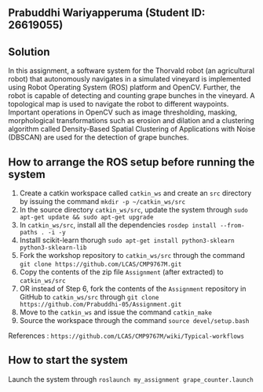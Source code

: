 ## Prabuddhi Wariyapperuma (Student ID: 26619055)

## Solution
In this assignment, a software system for the Thorvald robot (an agricultural robot) that autonomously navigates in a simulated vineyard is implemented using Robot Operating System (ROS) platform and OpenCV. Further, the robot is capable of detecting and counting grape bunches in the vineyard. A topological map is used to navigate the robot to different waypoints. Important operations in OpenCV such as image thresholding, masking, morphological transformations such as erosion and dilation and a clustering algorithm called Density-Based Spatial Clustering of Applications with Noise (DBSCAN) are used for the detection of grape bunches.     

## How to arrange the ROS setup before running the system
1. Create a catkin workspace called `catkin_ws` and create an `src` directory by issuing the command `mkdir -p ~/catkin_ws/src`
2. In the source directory `catkin_ws/src`, update the system through `sudo apt-get update && sudo apt-get upgrade`
3. In `catkin_ws/src`, install all the dependencies `rosdep install --from-paths . -i -y`
4. Installl scikit-learn thorugh `sudo apt-get install python3-sklearn python3-sklearn-lib`
5. Fork the workshop repository to `catkin_ws/src` through the command `git clone https://github.com/LCAS/CMP9767M.git`
6. Copy the contents of the zip file `Assignment` (after extracted) to `catkin_ws/src`
7. OR instead of Step 6, fork the contents of the `Assignment` repository in GitHub to `catkin_ws/src` through `git clone https://github.com/Prabuddhi-05/Assignment.git`
9. Move to the `catkin_ws` and issue the command `catkin_make` 
10. Source the workspace through the command `source devel/setup.bash`

References : `https://github.com/LCAS/CMP9767M/wiki/Typical-workflows`

## How to start the system
Launch the system through `roslaunch my_assignment grape_counter.launch`

